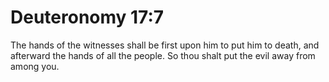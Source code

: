 # Deuteronomy 17:7

The hands of the witnesses shall be first upon him to put him to death, and afterward the hands of all the people. So thou shalt put the evil away from among you.